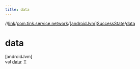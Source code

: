 ```yaml
---
title: data
---
```

//[link](../../../index.html)/[com.tink.service.network](../index.html)/[[androidJvm]SuccessState](index.html)/[data](data.html)



# data



[androidJvm]\
val [data](data.html): [T](index.html)




